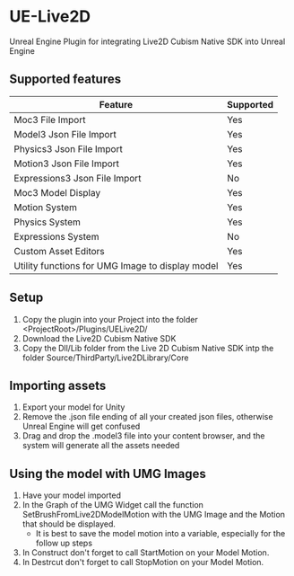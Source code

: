 # UE-Live2D
Unreal Engine Plugin for integrating Live2D Cubism Native SDK into Unreal Engine

## Supported features

| Feature | Supported |
|---------|-----------|
| Moc3 File Import | Yes |
| Model3 Json File Import | Yes |
| Physics3 Json File Import | Yes |
| Motion3 Json File Import | Yes |
| Expressions3 Json File Import | No |
| Moc3 Model Display | Yes |
| Motion System | Yes |
| Physics System | Yes |
| Expressions System | No |
| Custom Asset Editors | Yes |
| Utility functions for UMG Image to display model | Yes |


## Setup
1. Copy the plugin into your Project into the folder \<ProjectRoot\>/Plugins/UELive2D/
2. Download the Live2D Cubism Native SDK
3. Copy the Dll/Lib folder from the Live 2D Cubism Native SDK intp the folder Source/ThirdParty/Live2DLibrary/Core

## Importing assets
1. Export your model for Unity
2. Remove the .json file ending of all your created json files, otherwise Unreal Engine will get confused
3. Drag and drop the .model3 file into your content browser, and the system will generate all the assets needed

## Using the model with UMG Images
1. Have your model imported
2. In the Graph of the UMG Widget call the function SetBrushFromLive2DModelMotion with the UMG Image and the Motion that should be displayed.
    - It is best to save the model motion into a variable, especially for the follow up steps
3. In Construct don't forget to call StartMotion on your Model Motion.
3. In Destrcut don't forget to call StopMotion on your Model Motion.